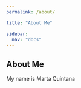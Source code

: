 ```yaml
---
permalink: /about/

title: "About Me"

sidebar:
  nav: "docs"
---
```


## About Me

My name is Marta Quintana 


